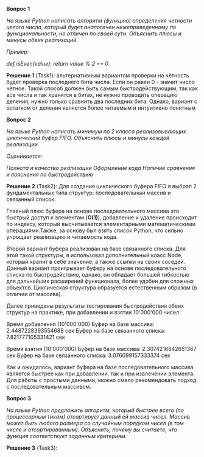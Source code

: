 **Вопрос 1**

*На языке Python написать алгоритм (функцию) определения четности целого числа, который будет аналогичен нижеприведенному по функциональности, но отличен по своей сути. Объяснить плюсы и минусы обеих реализаций.*

*Пример:* 

*def isEven(value):*
      *return value % 2 == 0*

**Решение 1** (Task1): альтернативным вариантом проверки на чётность будет проверка последнего бита числа. Если он равен 0 - значит число чётное. Такой способ должен быть самым быстродействующим, так как все числа и так хранятся в битах, не нужно проводить операцию деления, нужно только сравнить два последних бита. Однако, вариант с остатком от деления является более читаемым и интуитивно понятным

**Вопрос 2**

*На языке Python написать минимум по 2 класса реализовывающих циклический буфер FIFO. Объяснить плюсы и минусы каждой реализации.*

*Оценивается:*

*Полнота и качество реализации*
*Оформление кода*
*Наличие сравнения и пояснения по быстродействию*

**Решение 2** (Task2): Для создания циклического буфера FIFO я выбрал 2 фундаментальных типа структур: последовательный массив и связанный список. 

Главный плюс буфера на основе последовательного массива это быстрый доступ к элементам (**O(1)**), добавление и удаление происходит по индексу, который высчитывается элементарными математическими операциями.Также, за основу был взять список Python, что сильно упрощает реализацию и читаемость кода.

Второй вариант буфера реализован на базе связанного списка. Для этой такой структуры, я использовал дополнительный класс Node, который хранит в себе значение, а также ссылки на своих соседей. Данный вариант проигрывает буферу на основе последовательного списка по быстродействию, однако, он обладает большей гибкостью для дальнейших расширений функционала, более удобен для сложных объектов. Циклическая структура образуется естественным образом (в отличии от массива).

Далее приведены результаты тестирования быстродействия обеих структур на практике, при добавлении и взятии 10'000'000 чисел:

Время добавления (10'000'000)
	Буфер на базе массива:
	2.4487228393554688 сек
	Буфер на базе связанного списка:
	7.821777105331421 сек

Время взятия (10'000'000)
	Буфер на базе массива:
	2.3074216842651367 сек
	Буфер на базе связанного списка:
	3.076099157333374 сек

Как и ожидалось, вариант буфера на базе последовательного массива является быстрее как при добавлении, так и при извлечении элемента. Для работы с простыми данными, можно смело рекомендовать подход с последовательным массивом.

**Вопрос 3**

*На языке Python предложить алгоритм, который быстрее всего (по процессорным тикам) отсортирует данный ей массив чисел. Массив может быть любого размера со случайным порядком чисел (в том числе и отсортированным). Объяснить, почему вы считаете, что функция соответствует заданным критериям.*

**Решение 3** (Task3): 
